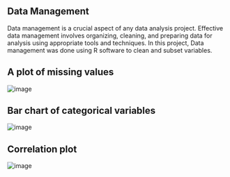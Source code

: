 ## Data Management
Data management is a crucial aspect of any data analysis project. Effective data management involves organizing, cleaning, and preparing data for analysis using appropriate tools and techniques. 
In this project, Data management was done using R software to clean and subset variables. 
## A plot of missing values 
![image](https://github.com/Chebet254/NUHDSS-Residence-VA-ETL-to-OMOP/assets/93149259/d690df6c-a73b-4609-a12d-cf0cd0a8e043)

## Bar chart of categorical variables 
![image](https://github.com/Chebet254/NUHDSS-Residence-VA-ETL-to-OMOP/assets/93149259/df200630-1c4a-4a34-8897-cf30d049ff15)

## Correlation plot
![image](https://github.com/Chebet254/NUHDSS-Residence-VA-ETL-to-OMOP/assets/93149259/f8b6f1c1-481e-4a69-9f79-964ace19f4b1)
